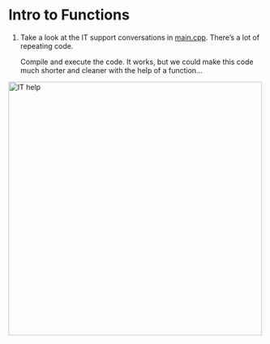 # Intro to Functions

1. Take a look at the IT support conversations in [main.cpp](https://github.com/keldavis/c-plus-plus-practice/blob/master/foundations/8.%20Functions/Intro%20to%20Functions/main.cpp). There’s a lot of repeating code.

	Compile and execute the code. It works, but we could make this code much shorter and cleaner with the help of a function…

<img src="https://github.com/keldavis/c-plus-plus-practice/blob/master/foundations/8.%20Functions/Intro%20to%20Functions/off-and-on-again.gif" alt="IT help" width="500"/>